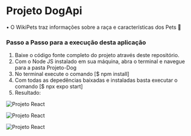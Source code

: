 # Projeto DogApi
 • O WikiPets traz informações sobre a raça e características dos Pets 🐶

### Passo a Passo para a execução desta aplicação

1. Baixe o código fonte completo do projeto através deste repositório.
2. Com o Node JS instalado em sua máquina, abra o terminal e navegue para a pasta Projeto-Dog
3. No terminal execute o comando [$ npm install]
4. Com todas as depedências baixadas e instaladas basta executar o comando [$ npx expo start]
5. Resultado:

![Projeto React](https://cdn.discordapp.com/attachments/786006828466044931/1047142639968997437/tela1.png)



 ![Projeto React](https://cdn.discordapp.com/attachments/786006828466044931/1047142640367444078/tela2.png)



![Projeto React](https://cdn.discordapp.com/attachments/786006828466044931/1047142640812052490/tela3.png)









